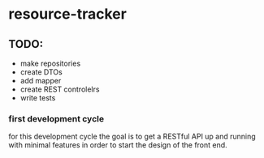 # resource-tracker

## TODO:
- make repositories
- create DTOs
- add mapper
- create REST controlelrs
- write tests


### first development cycle
for this development cycle the goal is to get a RESTful API up and running
with minimal features in order to start the design of the front end.